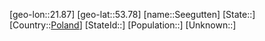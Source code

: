 ﻿---
location: [53.78,21.87]
type: City
tags:
- geo/City


SpocWebEntityId: 34166
isDeleted: false
confidential: public

---
[geo-lon::21.87]
[geo-lat::53.78]
[name::Seegutten]
[State::]
[Country::[Poland](geo/Continent/Europe/Poland.md)]
[StateId::]
[Population::]
[Unknown::]

